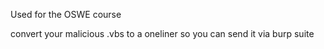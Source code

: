Used for the OSWE course

convert your malicious .vbs to a oneliner so you can send it via burp suite

